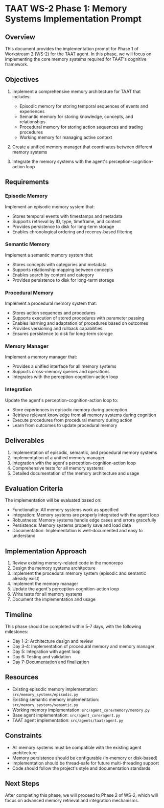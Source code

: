 # TAAT WS-2 Phase 1: Memory Systems Implementation Prompt

## Overview

This document provides the implementation prompt for Phase 1 of Workstream 2 (WS-2) for the TAAT agent. In this phase, we will focus on implementing the core memory systems required for TAAT's cognitive framework.

## Objectives

1. Implement a comprehensive memory architecture for TAAT that includes:
   - Episodic memory for storing temporal sequences of events and experiences
   - Semantic memory for storing knowledge, concepts, and relationships
   - Procedural memory for storing action sequences and trading procedures
   - Working memory for managing active context

2. Create a unified memory manager that coordinates between different memory systems

3. Integrate the memory systems with the agent's perception-cognition-action loop

## Requirements

### Episodic Memory

Implement an episodic memory system that:
- Stores temporal events with timestamps and metadata
- Supports retrieval by ID, type, timeframe, and content
- Provides persistence to disk for long-term storage
- Enables chronological ordering and recency-based filtering

### Semantic Memory

Implement a semantic memory system that:
- Stores concepts with categories and metadata
- Supports relationship mapping between concepts
- Enables search by content and category
- Provides persistence to disk for long-term storage

### Procedural Memory

Implement a procedural memory system that:
- Stores action sequences and procedures
- Supports execution of stored procedures with parameter passing
- Enables learning and adaptation of procedures based on outcomes
- Provides versioning and rollback capabilities
- Ensures persistence to disk for long-term storage

### Memory Manager

Implement a memory manager that:
- Provides a unified interface for all memory systems
- Supports cross-memory queries and operations
- Integrates with the perception-cognition-action loop

### Integration

Update the agent's perception-cognition-action loop to:
- Store experiences in episodic memory during perception
- Retrieve relevant knowledge from all memory systems during cognition
- Execute procedures from procedural memory during action
- Learn from outcomes to update procedural memory

## Deliverables

1. Implementation of episodic, semantic, and procedural memory systems
2. Implementation of a unified memory manager
3. Integration with the agent's perception-cognition-action loop
4. Comprehensive tests for all memory systems
5. Detailed documentation of the memory architecture and usage

## Evaluation Criteria

The implementation will be evaluated based on:
- Functionality: All memory systems work as specified
- Integration: Memory systems are properly integrated with the agent loop
- Robustness: Memory systems handle edge cases and errors gracefully
- Persistence: Memory systems properly save and load data
- Documentation: Implementation is well-documented and easy to understand

## Implementation Approach

1. Review existing memory-related code in the monorepo
2. Design the memory systems architecture
3. Implement the procedural memory system (episodic and semantic already exist)
4. Implement the memory manager
5. Update the agent's perception-cognition-action loop
6. Write tests for all memory systems
7. Document the implementation and usage

## Timeline

This phase should be completed within 5-7 days, with the following milestones:
- Day 1-2: Architecture design and review
- Day 3-4: Implementation of procedural memory and memory manager
- Day 5: Integration with agent loop
- Day 6: Testing and validation
- Day 7: Documentation and finalization

## Resources

- Existing episodic memory implementation: `src/memory_systems/episodic.py`
- Existing semantic memory implementation: `src/memory_systems/semantic.py`
- Working memory implementation: `src/agent_core/memory/memory.py`
- Base agent implementation: `src/agent_core/agent.py`
- TAAT agent implementation: `src/agents/taat/agent.py`

## Constraints

- All memory systems must be compatible with the existing agent architecture
- Memory persistence should be configurable (in-memory or disk-based)
- Implementation should be thread-safe for future multi-threading support
- Code should follow the project's style and documentation standards

## Next Steps

After completing this phase, we will proceed to Phase 2 of WS-2, which will focus on advanced memory retrieval and integration mechanisms.
